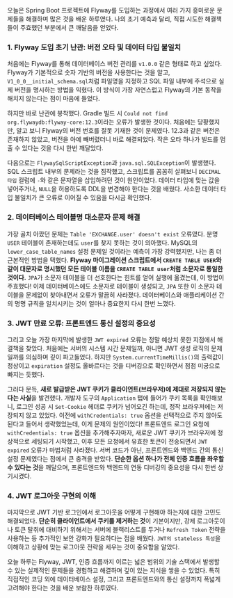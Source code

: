 오늘은 Spring Boot 프로젝트에 Flyway를 도입하는 과정에서 여러 가지 흥미로운 문제들을 해결하며 많은 것을 배운 하루였다. 나의 초기 예측과 달리, 직접 시도한 해결책들이 주효했던 부분에서 큰 깨달음을 얻었다.

### 1. Flyway 도입 초기 난관: 버전 오타 및 데이터 타입 불일치

처음에는 Flyway를 통해 데이터베이스 버전 관리를 `v1.0.0` 같은 형태로 하고 싶었다. Flyway가 기본적으로 숫자 기반의 버전을 사용한다는 것을 알고, `V1_0_0__initial_schema.sql`처럼 파일명을 지정하고 SQL 파일 내부에 주석으로 실제 버전을 명시하는 방법을 익혔다. 이 방식이 가장 자연스럽고 Flyway의 기본 동작을 해치지 않는다는 점이 마음에 들었다.

하지만 바로 난관에 봉착했다. Gradle 빌드 시 `Could not find org.flywaydb:flyway-core:12.3`이라는 오류가 발생한 것이다. 처음에는 당황했지만, 알고 보니 Flyway의 버전 번호를 잘못 기재한 것이 문제였다. 12.3과 같은 버전은 존재하지 않았고, 버전을 아예 빼버렸더니 바로 해결되었다. 작은 오타 하나가 빌드를 멈출 수 있다는 것을 다시 한번 깨달았다.

다음으로는 `FlywaySqlScriptException`과 `java.sql.SQLException`이 발생했다. SQL 스크립트 내부의 문제라는 것을 짐작했고, 스크립트를 꼼꼼히 살펴보니 `DECIMAL 타입` 컬럼에 `-`와 같은 문자열을 삽입하려던 것이 원인이었다. 데이터 타입에 맞는 값을 넣어주거나, `NULL`을 허용하도록 DDL을 변경해야 한다는 것을 배웠다. 사소한 데이터 타입 불일치가 큰 오류로 이어질 수 있음을 다시금 확인했다.

### 2. 데이터베이스 테이블명 대소문자 문제 해결

가장 골치 아팠던 문제는 `Table 'EXCHANGE.user' doesn't exist` 오류였다. 분명 `USER` 테이블이 존재하는데도 `user`를 찾지 못하는 것이 의아했다. MySQL의 `lower_case_table_names` 설정 문제일 것이라는 예측이 가장 강력했지만, 나는 좀 더 근본적인 방법을 택했다. **Flyway 마이그레이션 스크립트에서 `CREATE TABLE USER`와 같이 대문자로 명시했던 모든 테이블 이름을 `CREATE TABLE user`처럼 소문자로 통일한 것이다.** `JPA`가 소문자 테이블을 더 선호한다는 힌트를 얻어 실행에 옮겼는데, 이 방법이 주효했다! 이제 데이터베이스에도 소문자로 테이블이 생성되고, `JPA` 또한 이 소문자 테이블을 문제없이 찾아내면서 오류가 말끔히 사라졌다. 데이터베이스와 애플리케이션 간의 명명 규칙을 일치시키는 것이 얼마나 중요한지 다시 한번 느꼈다.

### 3. JWT 만료 오류: 프론트엔드 통신 설정의 중요성

그리고 오늘 가장 마지막에 발생한 `JWT expired` 오류는 정말 예상치 못한 지점에서 해결책을 찾았다. 처음에는 서버의 시스템 시간 문제일까, 아니면 JWT 생성 로직의 문제일까를 의심하며 깊이 파고들었다. 하지만 `System.currentTimeMillis()`의 출력값이 정상이고 `expiration` 설정도 올바르다는 것을 디버깅으로 확인하면서 점점 미궁으로 빠지는 듯했다.

그러다 문득, **새로 발급받은 JWT 쿠키가 클라이언트(브라우저)에 제대로 저장되지 않는다는 사실**을 발견했다. 개발자 도구의 `Application` 탭에 들어가 쿠키 목록을 확인해보니, 로그인 성공 시 `Set-Cookie` 헤더로 쿠키가 넘어오긴 하는데, 정작 브라우저에는 저장되지 않고 있었다. 이전에 `withCredentials: true` 옵션을 선택적으로 주지 않아도 된다고 들어서 생략했었는데, 이게 문제의 원인이었다! 프론트엔드 로그인 요청에 `withCredentials: true` 옵션을 추가해주자마자, 새로운 JWT 쿠키가 브라우저에 정상적으로 세팅되기 시작했고, 이후 모든 요청에서 유효한 토큰이 전송되면서 `JWT expired` 오류가 마법처럼 사라졌다. 서버 코드가 아닌, 프론트엔드와 백엔드 간의 통신 설정 문제였다는 점에서 큰 충격을 받았다. **단순한 옵션 하나가 전체 인증 흐름을 좌우할 수 있다는 것**을 깨달으며, 프론트엔드와 백엔드의 연동 디버깅의 중요성을 다시 한번 상기시켰다.

### 4. JWT 로그아웃 구현의 이해

마지막으로 JWT 기반 로그인에서 로그아웃을 어떻게 구현해야 하는지에 대한 고민도 해결되었다. **단순히 클라이언트에서 쿠키를 제거하는 것**이 기본이지만, 강제 로그아웃이나 토큰 탈취에 대비하기 위해서는 서버에 블랙리스트를 두거나 `Refresh Token` 전략을 사용하는 등 추가적인 보안 강화가 필요하다는 점을 배웠다. `JWT의 stateless 특성`을 이해하고 상황에 맞는 로그아웃 전략을 세우는 것이 중요함을 알았다.

오늘 하루는 Flyway, JWT, 인증 흐름까지 이르는 넓은 범위의 기술 스택에서 발생할 수 있는 실제적인 문제들을 경험하고 해결하며 깊이 있는 지식을 쌓을 수 있었다. 특히 직접적인 코딩 외에 데이터베이스 설정, 그리고 프론트엔드와의 통신 설정까지 폭넓게 고려해야 한다는 것을 배운 보람찬 하루였다.
